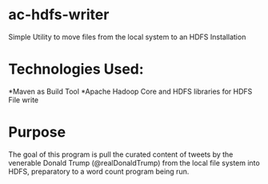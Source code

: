 # ac-hdfs-writer
Simple Utility to move files from the local system to an HDFS Installation

# Technologies Used:
*Maven as Build Tool
*Apache Hadoop Core and HDFS libraries for HDFS File write

# Purpose
The goal of this program is pull the curated content of tweets by the venerable Donald Trump (@realDonaldTrump)
from the local file system into HDFS, preparatory to a word count program being run.

